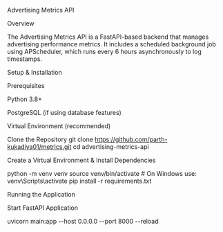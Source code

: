 Advertising Metrics API

Overview

The Advertising Metrics API is a FastAPI-based backend that manages advertising performance metrics. It includes a scheduled background job using APScheduler, which runs every 6 hours asynchronously to log timestamps.

Setup & Installation

Prerequisites

Python 3.8+

PostgreSQL (if using database features)

Virtual Environment (recommended)

Clone the Repository
git clone https://github.com/parth-kukadiya01/metrics.git
cd advertising-metrics-api

Create a Virtual Environment & Install Dependencies

python -m venv venv
source venv/bin/activate  # On Windows use: venv\Scripts\activate
pip install -r requirements.txt

Running the Application

Start FastAPI Application

uvicorn main:app --host 0.0.0.0 --port 8000 --reload